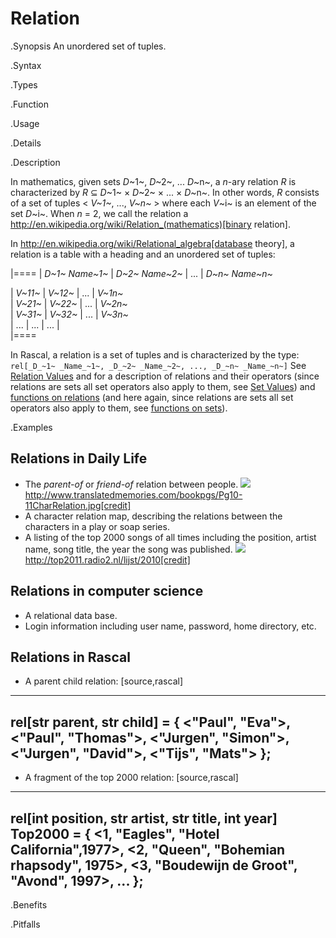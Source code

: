 # Relation

.Synopsis
An unordered set of tuples.

.Syntax

.Types

.Function
       
.Usage

.Details

.Description

In mathematics, given sets _D_~1~, _D_~2~, ... _D_~n~, a
_n_-ary relation _R_ is characterized by _R_ &subseteq;  _D_~1~ &times; _D_~2~ &times; ... &times; _D_~n~.
In other words, _R_ consists of a set of tuples < _V~1~_, ..., _V~n~_ > where each _V_~i~ is an element of
the set _D_~i~. When _n_ = 2, we call the relation a http://en.wikipedia.org/wiki/Relation_(mathematics)[binary relation].

In http://en.wikipedia.org/wiki/Relational_algebra[database theory], a relation is a table with a heading and an unordered set of tuples:

|====
| _D~1~ Name~1~_ | _D~2~ Name~2~_ | ... | _D~n~ Name~n~_

| _V~11~_        | _V~12~_        | ... | _V~1n~_       
| _V~21~_        | _V~22~_        | ... | _V~2n~_        
| _V~31~_        | _V~32~_        | ... | _V~3n~_        
| ...            | ...            | ... |                
|====



In Rascal, a relation is a set of tuples and is characterized by the type:
`rel[_D_~1~ _Name_~1~, _D_~2~ _Name_~2~, ..., _D_~n~ _Name_~n~]` 
See [Relation Values]((Rascal:Values-Relation)) and  for a description of relations and their operators
(since relations are sets all set operators also apply to them, see [Set Values]((Rascal:Values-Set)))
and [functions on relations]((Libraries:Libraries-Relation))
(and here again, since relations are sets all set operators also apply to them, 
see [functions on sets]((Libraries:Libraries-Set))).


.Examples
## Relations in Daily Life

*  The _parent-of_ or _friend-of_ relation between people.
   ![]((char-relation.jpg))
   http://www.translatedmemories.com/bookpgs/Pg10-11CharRelation.jpg[credit]
*  A character relation map, describing the relations between the characters in a play or soap series.
*  A listing of the top 2000 songs of all times including the position, artist name, song title, the year the song was published.
   ![]((top2000-2010.jpg))
   http://top2011.radio2.nl/lijst/2010[credit]


## Relations in computer science

*  A relational data base.
*  Login information including user name, password, home directory, etc.


## Relations in Rascal

*  A parent child relation:
[source,rascal]
----
rel[str parent, str child] = {
<"Paul", "Eva">,
<"Paul", "Thomas">,
<"Jurgen", "Simon">,
<"Jurgen", "David">,
<"Tijs", "Mats">
};
----
*  A fragment of the top 2000 relation:
[source,rascal]
----
rel[int position, str artist, str title, int year] Top2000 = {
<1, "Eagles", "Hotel California",1977>,
<2, "Queen", "Bohemian rhapsody", 1975>,
<3, "Boudewijn de Groot", "Avond", 1997>,
...
};
----

.Benefits

.Pitfalls

